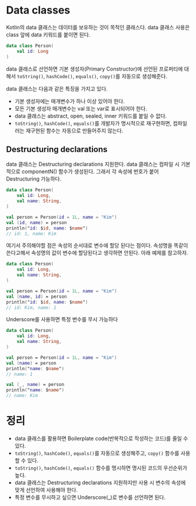 # Data classes
Kotlin의 data 클래스는 데이터를 보유하는 것이 목적인 클래스다.
data 클래스 사용은 class 앞에 data 키워드를 붙이면 된다.

``` kotlin
data class Person(
    val id: Long
)
```

data 클래스로 선언하면 기본 생성자(Primary Constructor)에 선언된 프로퍼티에 대해서 `toString()`, `hashCode()`, `equals()`, `copy()`를 자동으로 생성해준다.

data 클래스는 다음과 같은 특징을 가지고 있다.
- 기본 생성자에는 매개변수가 하나 이상 있어야 한다.
- 모든 기본 생성자 매개변수는 val 또는 var로 표시되어야 한다.
- data 클래스는 abstract, open, sealed, inner 키워드를 붙일 수 없다.
- `toString()`, `hashCode()`, `equals()`를 개발자가 명시적으로 재구현하면, 컴파일러는 재구현된 함수는 자동으로 만들어주지 않는다.

## Destructuring declarations
data 클래스는 Destructuring declarations 지원한다.
data 클래스는 컴파일 시 기본적으로 componentN() 함수가 생성된다. 그래서 각 속성에 번호가 붙어 Destructuring 가능하다.

``` kotlin
data class Person(
    val id: Long,
    val name: String,
)

val person = Person(id = 1L, name = "Kim")
val (id, name) = person
println("id: $id, name: $name")
// id: 1, name: Kim
```

여기서 주의해야할 점은 속성의 순서대로 변수에 할당 된다는 점이다. 속성명을 똑같이 쓴다고해서 속성명의 값이 변수에 할당된다고 생각하면 안된다. 아래 예제를 참고하자.

```kotlin
data class Person(
    val id: Long,
    val name: String,
)

val person = Person(id = 1L, name = "Kim")
val (name, id) = person
println("id: $id, name: $name")
// id: Kim, name: 1
```

Underscore를 사용하면 특정 변수를 무시 가능하다
``` kotlin
data class Person(
    val id: Long,
    val name: String,
)

val person = Person(id = 1L, name = "Kim")
val (name) = person
println("name: $name")
// name: 1

val (_, name) = person
println("name: $name")
// name: Kim
```

# 정리
- data 클래스를 활용하면 Boilerplate code(반복적으로 작성하는 코드)를 줄일 수 있다.
- `toString()`, `hashCode()`, `equals()`를 자동으로 생성해주고, `copy()` 함수를 사용할 수 있다.
- `toString()`, `hashCode()`, `equals()` 함수를 명시하면 명시된 코드의 우선순위가 높다.
- data 클래스는 Destructuring declarations 지원하지만 사용 시 변수의 속성에 맞게 선언하여 사용해야 한다. 
- 특정 변수를 무시하고 싶으면 Underscore(_)로 변수를 선언하면 된다.
